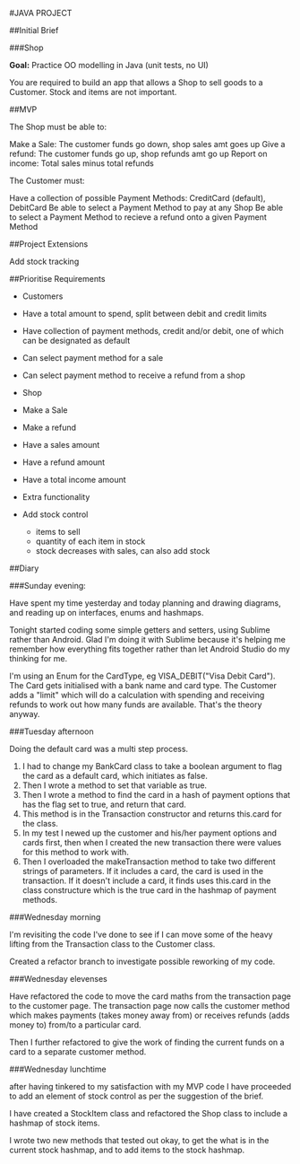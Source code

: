 #JAVA PROJECT

##Initial Brief

###Shop

**Goal:** Practice OO modelling in Java (unit tests, no UI)

You are required to build an app that allows a Shop to sell goods to a Customer. Stock and items are not important.

##MVP

The Shop must be able to:

Make a Sale: The customer funds go down, shop sales amt goes up
Give a refund: The customer funds go up, shop refunds amt go up
Report on income: Total sales minus total refunds

The Customer must:

Have a collection of possible Payment Methods: CreditCard (default), DebitCard
Be able to select a Payment Method to pay at any Shop
Be able to select a Payment Method to recieve a refund onto a given Payment Method

##Project Extensions

Add stock tracking

##Prioritise Requirements

* Customers
 * Have a total amount to spend, split between debit and credit limits
 * Have collection of payment methods, credit and/or debit, one of which can be designated as default
 * Can select payment method for a sale 
 * Can select payment method to receive a refund from a shop

* Shop
 * Make a Sale
 * Make a refund
 * Have a sales amount
 * Have a refund amount
 * Have a total income amount

* Extra functionality
 * Add stock control
   * items to sell
   * quantity of each item in stock
   * stock decreases with sales, can also add stock

##Diary

###Sunday evening:

Have spent my time yesterday and today planning and drawing diagrams, and reading up on interfaces, enums and hashmaps.

Tonight started coding some simple getters and setters, using Sublime rather than Android. Glad I'm doing it with Sublime because it's helping me remember how everything fits together rather than let Android Studio do my thinking for me.

I'm using an Enum for the CardType, eg VISA_DEBIT("Visa Debit Card"). The Card gets initialised with a bank name and  card type. The Customer adds a "limit" which will do a calculation with spending and receiving refunds to work out how many funds are available. That's the theory anyway.

###Tuesday afternoon

Doing the default card was a multi step process. 

1. I had to change my BankCard class to take a boolean argument to flag the card as a default card, which initiates as false. 
2. Then I wrote a method to set that variable as true. 
3. Then I wrote a method to find the card in a hash of payment options that has the flag set to true, and return that card. 
4. This method is in the Transaction constructor and returns this.card for the class. 
5. In my test I newed up the customer and his/her payment options and cards first, then when I created the new transaction there were values for this method to work with. 
6. Then I overloaded the makeTransaction method to take two different strings of parameters. If it includes a card, the card is used in the transaction. If it doesn't include a card, it finds uses this.card in the class constructure which is the true card in the hashmap of payment methods.

###Wednesday morning

I'm revisiting the code I've done to see if I can move some of the heavy lifting from the Transaction class to the Customer class.

Created a refactor branch to investigate possible reworking of my code.

###Wednesday elevenses

Have refactored the code to move the card maths from the transaction page to the customer page. The transaction page now calls the customer method which makes payments (takes money away from) or receives refunds (adds money to) from/to a particular card. 

Then I further refactored to give the work of finding the current funds on a card to a separate customer method.

###Wednesday lunchtime

after having tinkered to my satisfaction with my MVP code I have proceeded to add an element of stock control as per the suggestion of the brief.

I have created a StockItem class and refactored the Shop class to include a hashmap of stock items. 

I wrote two new methods that tested out okay, to get the what is in the current stock hashmap, and to add items to the stock hashmap.
